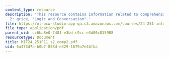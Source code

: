 ```yaml
---
content_type: resource
description: 'This resource contains information related to comprehension exercise
  2: grice, "Logic and Conversation".'
file: https://ol-ocw-studio-app-qa.s3.amazonaws.com/courses/24-251-introduction-to-philosophy-of-language-fall-2011/5a473d7ab0b7858de3291679a7e4bfba_MIT24_251F11_s2_comp2.pdf
file_type: application/pdf
parent_uid: cc6ba8e0-7401-e3bd-c9cc-e3d00c815988
resourcetype: Document
title: MIT24_251F11_s2_comp2.pdf
uid: 5a473d7a-b0b7-858d-e329-1679a7e4bfba
---
```

